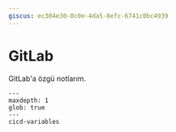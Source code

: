 ```yaml
---
giscus: ec304e30-0c0e-4da5-8efc-6741c0bc4939
---
```


# GitLab

GitLab'a özgü notlarım.

```{toctree}
---
maxdepth: 1
glob: true
---
cicd-variables
```
